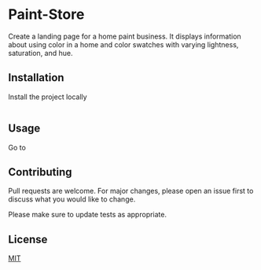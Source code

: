 # Paint-Store

 Create a landing page for a home paint business. It displays information about using color in a home and color swatches with varying lightness, saturation, and hue.

## Installation

Install the project locally
```bash
```

## Usage
Go to 


## Contributing
Pull requests are welcome. For major changes, please open an issue first to discuss what you would like to change.

Please make sure to update tests as appropriate.

## License
[MIT](https://choosealicense.com/licenses/mit/)

